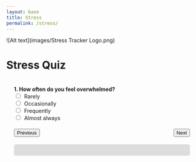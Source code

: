 ```yaml
---
layout: base
title: Stress
permalink: /stress/
---
```

![Alt text](images/Stress Tracker Logo.png)
<style>
  body {
    align-items: center;
  }

  .container_stress {
    display: flex;
    flex-direction: column;
    align-items: center;
    gap: 15px;
    background-color: #fff;
  }

  .low-stress {
    background-color: #4CAF50; /* Green */
  }

  .moderate-stress {
    background-color: #FF9800; /* Orange */
  }

  .high-stress,
  .very-high-stress {
    background-color: #F44336; /* Red */
  }

  #progress-bar-container {
    width: 100%;
    background-color: #ddd;
    border-radius: 5px;
    overflow: hidden;
    height: 30px;
    margin-top: 20px;
  }

  #progress-bar {
    height: 100%;
    text-align: center;
    line-height: 30px;
    color: #fff;
    font-weight: bold;
    transition: width 0.3s ease-in-out;
  }

  .buttons {
    display: flex;
    justify-content: space-between;
    align-items: center;
  }

  form {
    padding: 20px;
  }

  .question {
    margin-bottom: 20px;
  }

  input[type="radio"] {
    margin-right: 5px;
  }
</style>

<div class="purple-form"> <!-- questions -->
  <h1>Stress Quiz</h1>
  <form id="stressForm">
    <div class="question" id="question1">
      <label>
        <strong>1. How often do you feel overwhelmed?</strong><br>
        <input type="radio" name="question1" value="1"> Rarely<br> <!-- Value 1 lowest, 4 highest -->
        <input type="radio" name="question1" value="2"> Occasionally<br>
        <input type="radio" name="question1" value="3"> Frequently<br>
        <input type="radio" name="question1" value="4"> Almost always<br>
      </label>
    </div>
    <div class="question" id="question2" style="display: none;">
      <label>
        <strong>2. Do you have trouble sleeping due to stress?</strong><br>
        <input type="radio" name="question2" value="1"> Never<br>
        <input type="radio" name="question2" value="2"> Rarely<br>
        <input type="radio" name="question2" value="3"> Sometimes<br>
        <input type="radio" name="question2" value="4"> Often<br>
      </label>
    </div>
    <div class="question" id="question3" style="display: none;">
      <label>
        <strong>3. How often do you experience physical symptoms of stress (headaches, muscle tension, etc.)?</strong><br>
        <input type="radio" name="question3" value="1"> Rarely<br>
        <input type="radio" name="question3" value="2"> Occasionally<br>
        <input type="radio" name="question3" value="3"> Frequently<br>
        <input type="radio" name="question3" value="4"> Almost always<br>
      </label>
    </div>
    <div class="buttons"> <!--buttons to next and previous questions -->
      <button type="button" onclick="prevQuestion()" class="btn">Previous</button>
      <button type="button" onclick="nextQuestion()" class="btn">Next</button>
    </div>
    <div id="result"></div>
    <div id="progress-bar-container">
      <div id="progress-bar"></div>
    </div>
  </form>
</div>

<script>
  let currentQuestion = 1;

  function calculateStress() {
    const form = document.getElementById('stressForm');
    const formData = new FormData(form);
    let totalScore = 0;

    formData.forEach(value => {
      totalScore += parseInt(value);
    });

    const resultDiv = document.getElementById('result');
    let stressLevel, progressBarClass;

    if (totalScore <= 3) {
      stressLevel = 'Low stress';
      progressBarClass = 'low-stress';
    } else if (totalScore <= 6) {
      stressLevel = 'Moderate stress';
      progressBarClass = 'moderate-stress';
    } else if (totalScore <= 9) {
      stressLevel = 'High stress';
      progressBarClass = 'high-stress';
    } else if (totalScore <= 12) {
      stressLevel = 'Very high stress';
      progressBarClass = 'very-high-stress';
    }

    setProgressBar((totalScore / 12) * 100, progressBarClass);

    resultDiv.innerHTML = `<p>Your stress level is: <strong>${stressLevel}</strong></p>`;
  }

  function setProgressBar(width, styleClass) {
    const progressBar = document.getElementById('progress-bar');
    progressBar.style.width = `${width}%`;
    progressBar.className = styleClass;
    progressBar.innerHTML = width === 100 ? 'MAX' : `${width}%`;
  }

  function nextQuestion() {
    const currentQuestionDiv = document.getElementById(`question${currentQuestion}`);
    currentQuestionDiv.style.display = 'none';

    currentQuestion++;
    const nextQuestionDiv = document.getElementById(`question${currentQuestion}`);
    nextQuestionDiv.style.display = 'block';

    if (currentQuestion === 3) {
      document.querySelector('.buttons button:nth-child(2)').textContent = 'Submit';
      document.querySelector('.buttons button:nth-child(2)').onclick = calculateStress;
    }

    updateProgressBar();
  }

  function prevQuestion() {
    const currentQuestionDiv = document.getElementById(`question${currentQuestion}`);
    currentQuestionDiv.style.display = 'none';

    currentQuestion--;
    const prevQuestionDiv = document.getElementById(`question${currentQuestion}`);
    prevQuestionDiv.style.display = 'block';

    document.querySelector('.buttons button:nth-child(2)').textContent = 'Next';
    document.querySelector('.buttons button:nth-child(2)').onclick = nextQuestion;

    updateProgressBar();
  }

  function updateProgressBar() {
    const progressPercentage = (currentQuestion - 1) * 50; // Assuming two questions per 100%
    setProgressBar(progressPercentage, 'moderate-stress'); // Using moderate-stress color for simplicity
  }
</script>


<script src="https://jplip.github.io/frontTri2/assets/js/exercise.js" defer></script>